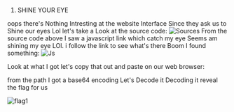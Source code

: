 1. SHINE YOUR EYE


oops there's Nothing Intresting at the website Interface Since they ask us to Shine our eyes Lol 
let's take a Look at the source code:
![Sources](https://user-images.githubusercontent.com/53369822/134006732-cf624ab6-df47-49e2-a556-7e7fe7af07a9.jpg)
From the source code above I saw a javascript link which catch my eye Seems am shining my eye LOl.
i follow the link to see what's there Boom I found something:
![Js](https://user-images.githubusercontent.com/53369822/134007439-28dcf291-9dd3-41c6-abad-c775ba26d312.jpg)


Look at what I got let's copy that out and paste on our web browser:

from the path I got a base64 encoding Let's Decode it 
Decoding it reveal the flag for us

![flag1](https://user-images.githubusercontent.com/53369822/134007624-80d49470-117d-4bc4-a44d-18bffe01936f.jpg)

